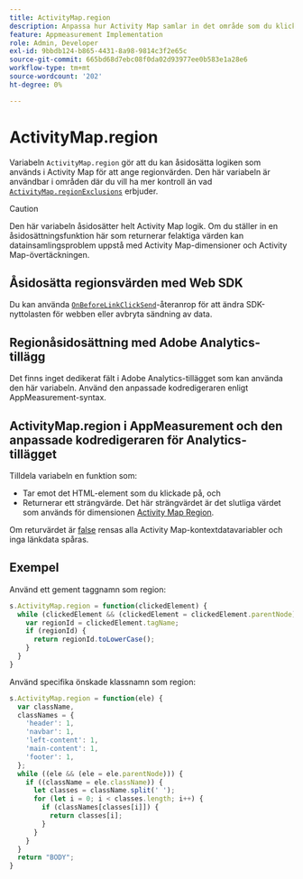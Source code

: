 ```yaml
---
title: ActivityMap.region
description: Anpassa hur Activity Map samlar in det område som du klickar på.
feature: Appmeasurement Implementation
role: Admin, Developer
exl-id: 9bbdb124-b865-4431-8a98-9814c3f2e65c
source-git-commit: 665bd68d7ebc08f0da02d93977ee0b583e1a28e6
workflow-type: tm+mt
source-wordcount: '202'
ht-degree: 0%

---
```


# ActivityMap.region

Variabeln `ActivityMap.region` gör att du kan åsidosätta logiken som används i Activity Map för att ange regionvärden. Den här variabeln är användbar i områden där du vill ha mer kontroll än vad [`ActivityMap.regionExclusions`](../config-vars/activitymap-regionexclusions.md) erbjuder.

>[!CAUTION]
>Den här variabeln åsidosätter helt Activity Map logik. Om du ställer in en åsidosättningsfunktion här som returnerar felaktiga värden kan datainsamlingsproblem uppstå med Activity Map-dimensioner och Activity Map-övertäckningen.

## Åsidosätta regionsvärden med Web SDK

Du kan använda [`OnBeforeLinkClickSend`](https://experienceleague.adobe.com/en/docs/experience-platform/web-sdk/commands/configure/onbeforelinkclicksend)-återanrop för att ändra SDK-nyttolasten för webben eller avbryta sändning av data.

## Regionåsidosättning med Adobe Analytics-tillägg

Det finns inget dedikerat fält i Adobe Analytics-tillägget som kan använda den här variabeln. Använd den anpassade kodredigeraren enligt AppMeasurement-syntax.

## ActivityMap.region i AppMeasurement och den anpassade kodredigeraren för Analytics-tillägget

Tilldela variabeln en funktion som:

* Tar emot det HTML-element som du klickade på, och
* Returnerar ett strängvärde. Det här strängvärdet är det slutliga värdet som används för dimensionen [Activity Map Region](/help/components/dimensions/activity-map-region.md).

Om returvärdet är [false](https://developer.mozilla.org/en-US/docs/Glossary/Falsy) rensas alla Activity Map-kontextdatavariabler och inga länkdata spåras.

## Exempel

Använd ett gement taggnamn som region:

```js
s.ActivityMap.region = function(clickedElement) {
  while (clickedElement && (clickedElement = clickedElement.parentNode)) {
    var regionId = clickedElement.tagName;
    if (regionId) {
      return regionId.toLowerCase();
    }
  }
}
```

Använd specifika önskade klassnamn som region:

```js
s.ActivityMap.region = function(ele) {
  var className,
  classNames = {
    'header': 1,
    'navbar': 1,
    'left-content': 1,
    'main-content': 1,
    'footer': 1,
  };
  while ((ele && (ele = ele.parentNode))) {
    if ((className = ele.className)) {
      let classes = className.split(' ');
      for (let i = 0; i < classes.length; i++) {
        if (classNames[classes[i]]) {
          return classes[i];
        }
      }
    }
  }
  return "BODY";
}
```

